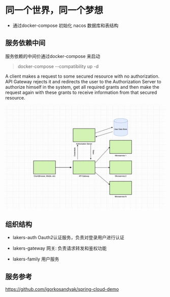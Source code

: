 
# 同一个世界，同一个梦想

- 通过docker-compose 初始化 nacos 数据库和表结构

## 服务依赖中间

服务依赖的中间价通过docker-compose 来启动

> docker-compose --compatibility up -d


A client makes a request to some secured resource with no authorization. 
API Gateway rejects it and redirects the user to 
the Authorization Server to authorize himself in the system, 
get all required grants and then make the request again 
with these grants to receive information from that secured resource.


![img.png](images/img.png)

## 组织结构

- lakers-auth Oauth2认证服务，负责对登录用户进行认证

- lakers-gateway 网关: 负责请求转发和鉴权功能

- lakers-family 用户服务





## 服务参考

<https://github.com/igorkosandyak/spring-cloud-demo>

